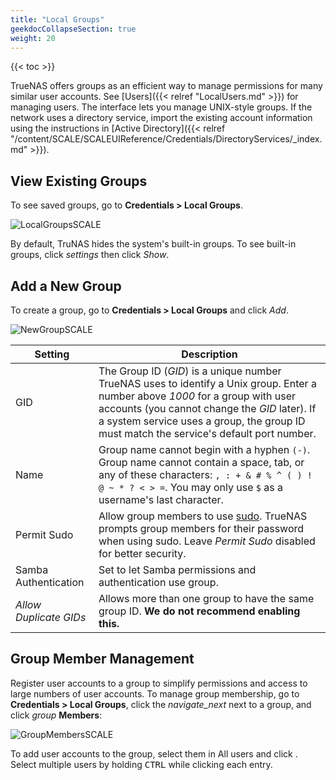 ```yaml
---
title: "Local Groups"
geekdocCollapseSection: true
weight: 20
---
```


{{< toc >}}

TrueNAS offers groups as an efficient way to manage permissions for many similar user accounts.
See [Users]({{< relref "LocalUsers.md" >}}) for managing users.
The interface lets you manage UNIX-style groups.
If the network uses a directory service, import the existing account information using the instructions in [Active Directory]({{< relref "/content/SCALE/SCALEUIReference/Credentials/DirectoryServices/_index.md" >}}).

## View Existing Groups

To see saved groups, go to **Credentials > Local Groups**.

![LocalGroupsSCALE](/images/SCALE/LocalGroupsSCALE.png "Local Groups List")

By default, TruNAS hides the system's built-in groups.
To see built-in groups, click <i class="material-icons" aria-hidden="true" title="Settings">settings</i> then click *Show*.

## Add a New Group

To create a group, go to **Credentials > Local Groups** and click *Add*.

![NewGroupSCALE](/images/SCALE/NewGroupSCALE.png "New Local Groups")

| Setting | Description |
|------|------|
| GID | The Group ID (*GID*) is a unique number TrueNAS uses to identify a Unix group. Enter a number above *1000* for a group with user accounts (you cannot change the *GID* later). If a system service uses a group, the group ID must match the service's default port number. |
| Name | Group name cannot begin with a hyphen `(-)`. Group name cannot contain a space, tab, or any of these characters: `, : + & # % ^ ( ) ! @ ~ * ? < > =`. You may only use `$` as a username's last character. |
| Permit Sudo | Allow group members to use [sudo](https://www.sudo.ws/). TrueNAS prompts group members for their password when using sudo. Leave *Permit Sudo* disabled for better security. |
| Samba Authentication | Set to let Samba permissions and authentication use group. |
| *Allow Duplicate GIDs* | Allows more than one group to have the same group ID. **We do not recommend enabling this.** |

## Group Member Management

Register user accounts to a group to simplify permissions and access to large numbers of user accounts.
To manage group membership, go to **Credentials > Local Groups**, click the <i class="material-icons" aria-hidden="true" title="Expand/Collapse Row">navigate_next</i> next to a group, and click <i class="material-icons" aria-hidden="true" title="Group">group</i> **Members**:

![GroupMembersSCALE](/images/SCALE/GroupMembersSCALE.png "Managing Group Members")

To add user accounts to the group, select them in All users and click <i class="fa fa-arrow-right" aria-hidden="true" title="Right Arrow"></i>.
Select multiple users by holding <kbd>CTRL</kbd> while clicking each entry.

